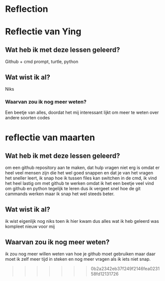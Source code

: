 # Reflection

# Reflectie van Ying

## Wat heb ik met deze lessen geleerd?
Github + cmd prompt, turtle, python  

## Wat wist ik al?
Niks

### Waarvan zou ik nog meer weten?
Een beetje van alles, doordat het mij interessant lijkt om meer te weten over andere soorten codes




# reflectie van maarten

## Wat heb ik met deze lessen geleerd?

om een github repository aan te maken, dat hulp vragen niet erg is omdat er heel veel mensen zijn die het wel goed snappen en dat je van het vragen het sneller leert, ik snap hoe ik tussen files kan switchen in de cmd, ik vind het heel lastig om met github te werken omdat ik het een beetje veel vind om github en python tegelijk te leren dus ik vergeet snel hoe de git cammands werken maar ik snap het wel steeds beter. 

## Wat wist ik al?

ik wist eigenlijk nog niks toen ik hier kwam dus alles wat ik heb geleerd was kompleet nieuw voor mij

## Waarvan zou ik nog meer weten?

ik zou nog meer willen weten van hoe je github moet gebruiken maar daar moet ik zelf meer tijd in steken en nog meer vragen als ik iets niet snap.
>>>>>>> 0b2a2342eb37f249f2146fea023158fd12131726
